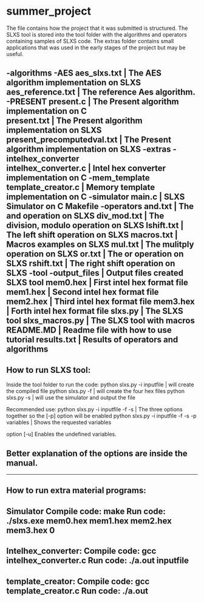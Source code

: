 # summer_project
The file contains how the project that it was submitted is structured. The SLXS tool is stored 
into the tool folder with the algorithms and operators containing samples of SLXS code. The extras
folder contains small applications that was used in the early stages of the project but may be useful.

-algorithms
    -AES
        aes_slxs.txt                | The AES algorithm implementation on SLXS
        aes_reference.txt           | The reference Aes algorithm.
    -PRESENT
        present.c                   | The Present algorithm implementation on C     
        present.txt                 | The Present algorithm implementation on SLXS
        present_precomputedval.txt  | The Present algorithm implementation on SLXS
    -extras
        -intelhex_converter                      
            intelhex_converter.c    | Intel hex converter implementation on C
        -mem_template
            template_creator.c      | Memory template implementation on C
        -simulator
            main.c                  | SLXS Simulator on C
            Makefile
    -operators
        and.txt                     | The and operation on SLXS
        div_mod.txt                 | The division, modulo operation on SLXS
        lshift.txt                  | The left shift operation on SLXS
        macros.txt                  | Macros examples on SLXS
        mul.txt                     | The mulitply operation on SLXS
        or.txt                      | The or operation on SLXS
        rshift.txt                  | The right shift operation on SLXS
    -tool
        -output_files               | Output files created SLXS tool 
            mem0.hex                | First intel hex format file
            mem1.hex                | Second intel hex format file
            mem2.hex                | Third intel hex format file 
            mem3.hex                | Forth intel hex format file
        slxs.py                     | The SLXS tool 
        slxs_macros.py              | The SLXS tool with macros
    README.MD                       | Readme file with how to use tutorial
    results.txt                     | Results of operators and algorithms
------------------------------------------------------------------------------------------
How to run SLXS tool:
------------------------------------------------------------------------------------------  
Inside the tool folder to run the code:
python slxs.py -i inputfile         | will create the compiled file
python slxs.py -f                   | will create the four hex files
python slxs.py -s                   | will use the simulator and output the file

Recommended use:
python slxs.py -i inputfile -f -s   | The three options together so the [-p] option will be enabled
python slxs.py -i inputfile -f -s -p variables | Shows the requested variables

option [-u] Enables the undefined variables.

Better explanation of the options are inside the manual.
------------------------------------------------------------------------------------------

------------------------------------------------------------------------------------------
How to run extra material programs:
------------------------------------------------------------------------------------------     
  Simulator
  Compile code:
    make
  Run code:
    ./slxs.exe mem0.hex  mem1.hex mem2.hex mem3.hex 0
------------------------------------------------------------------------------------------
  Intelhex_converter:
  Compile code:
    gcc intelhex_converter.c
  Run code:
    ./a.out inputfile
------------------------------------------------------------------------------------------
  template_creator:
  Compile code:
    gcc template_creator.c
  Run code:
    ./a.out
------------------------------------------------------------------------------------------   